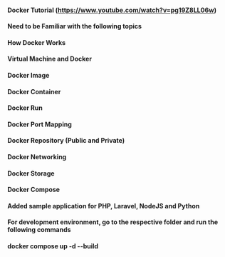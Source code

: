 #### Docker Tutorial (https://www.youtube.com/watch?v=pg19Z8LL06w)
#### Need to be Familiar with the following topics
#### How Docker Works
#### Virtual Machine and Docker
#### Docker Image
#### Docker Container
#### Docker Run
#### Docker Port Mapping
#### Docker Repository (Public and Private)
#### Docker Networking
#### Docker Storage
#### Docker Compose

#### Added sample application for PHP, Laravel, NodeJS and Python

#### For development environment, go to the respective folder and run the following commands

####  docker compose up -d --build
